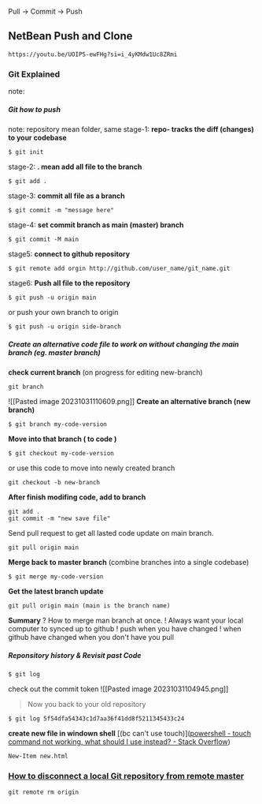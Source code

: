 Pull -> Commit -> Push
## **NetBean Push and Clone**
	https://youtu.be/UOIPS-ewFHg?si=i_4yKMdw1Uc8ZRmi


### **Git Explained**
note: 

##### Git how to push 
note: repository mean folder, same 
stage-1: **repo- tracks the diff (changes) to your codebase**
```shell
$ git init
```
stage-2:  **. mean add all file to the branch** 
```shell
$ git add .
```
stage-3: **commit all file as a branch** 
```shell
$ git commit -m "message here"
```
stage-4: **set commit branch as main (master) branch** 
```shell
$ git commit -M main
```
stage5: **connect to github repository** 
```shell
$ git remote add orgin http://github.com/user_name/git_name.git
```
stage6: **Push all file to the repository** 
```shell
$ git push -u origin main
```
or  push your own branch to origin
```shell
$ git push -u origin side-branch
```


##### Create an alternative code file to work on without changing the main branch (eg. master branch)
**check current branch** (on progress for editing new-branch)
```shell
git branch
```
![[Pasted image 20231031110609.png]]
**Create an alternative branch (new branch)** 
```shell
$ git branch my-code-version
```
**Move into that branch ( to code )**
```shell
$ git checkout my-code-version
```
or use this code to move into newly created branch 
```shell
git checkout -b new-branch
```

**After finish modifing code, add to branch** 
```shell
git add . 
git commit -m "new save file"
```
Send pull request to get all lasted code update on main branch. 
```shell
git pull origin main 
```


**Merge back to master branch** 
(combine branches into a single codebase)
```shell
$ git merge my-code-version
```
**Get the latest branch update**
```shell
git pull origin main (main is the branch name)
```

**Summary**
? How to merge man branch at once.
! Always want your local computer to synced up to github
! push when you have changed
! when github have changed when you don't have you pull



##### Reponsitory history & Revisit past Code
```shell
$ git log
```
check out the commit token
![[Pasted image 20231031104945.png]]
> Now you back to your old repository
```shell
$ git log 5f54dfa54343c1d7aa36f41dd8f5211345433c24
```

**create new file in windown shell** [(bc can't use touch)]([powershell - touch command not working, what should I use instead? - Stack Overflow](https://stackoverflow.com/questions/67659993/touch-command-not-working-what-should-i-use-instead))
```shell
New-Item new.html
```



### [How to disconnect a local Git repository from remote master](https://stackoverflow.com/questions/29583706/how-to-disconnect-a-local-git-repository-from-remote-master)
```shell
git remote rm origin
```